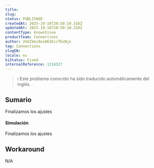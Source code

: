 ```yaml
---
title: 
slug: 
status: PUBLISHED
createdAt: 2025-10-16T20:50:10.316Z
updatedAt: 2025-10-16T20:50:10.316Z
contentType: knownIssue
productTeam: Connections
author: 2mXZkbi0oi061KicTExNjo
tag: Connections
slugEN: 
locale: es
kiStatus: Fixed
internalReference: 1216327
---
```


>ℹ️ Este problema conocido ha sido traducido automáticamente del inglés.

## Sumario


Finalizamos los ajustes


#### Simulación


Finalizamos los ajustes

## Workaround


N/A



